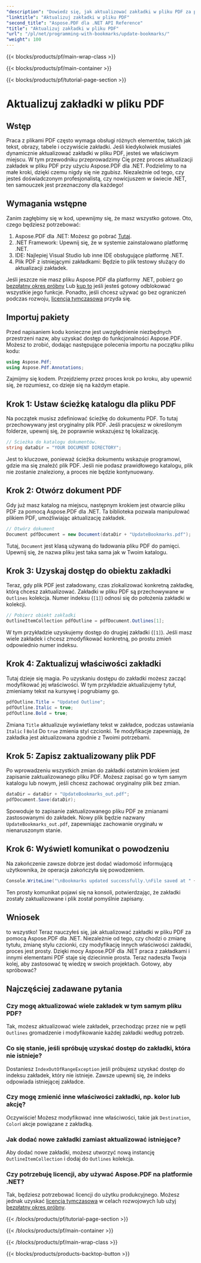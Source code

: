 ```yaml
---
"description": "Dowiedz się, jak aktualizować zakładki w pliku PDF za pomocą Aspose.PDF dla .NET z tego przewodnika. Idealne dla programistów, którzy chcą skutecznie modyfikować zakładki PDF."
"linktitle": "Aktualizuj zakładki w pliku PDF"
"second_title": "Aspose.PDF dla .NET API Reference"
"title": "Aktualizuj zakładki w pliku PDF"
"url": "/pl/net/programming-with-bookmarks/update-bookmarks/"
"weight": 100
---
```


{{< blocks/products/pf/main-wrap-class >}}

{{< blocks/products/pf/main-container >}}

{{< blocks/products/pf/tutorial-page-section >}}

# Aktualizuj zakładki w pliku PDF

## Wstęp

Praca z plikami PDF często wymaga obsługi różnych elementów, takich jak tekst, obrazy, tabele i oczywiście zakładki. Jeśli kiedykolwiek musiałeś dynamicznie aktualizować zakładki w pliku PDF, jesteś we właściwym miejscu. W tym przewodniku przeprowadzimy Cię przez proces aktualizacji zakładek w pliku PDF przy użyciu Aspose.PDF dla .NET. Podzielimy to na małe kroki, dzięki czemu nigdy się nie zgubisz. Niezależnie od tego, czy jesteś doświadczonym profesjonalistą, czy nowicjuszem w świecie .NET, ten samouczek jest przeznaczony dla każdego!

## Wymagania wstępne

Zanim zagłębimy się w kod, upewnijmy się, że masz wszystko gotowe. Oto, czego będziesz potrzebować:

1. Aspose.PDF dla .NET: Możesz go pobrać [Tutaj](https://releases.aspose.com/pdf/net/).
2. .NET Framework: Upewnij się, że w systemie zainstalowano platformę .NET.
3. IDE: Najlepiej Visual Studio lub inne IDE obsługujące platformę .NET.
4. Plik PDF z istniejącymi zakładkami: Będzie to plik testowy służący do aktualizacji zakładek.

Jeśli jeszcze nie masz pliku Aspose.PDF dla platformy .NET, pobierz go [bezpłatny okres próbny](https://releases.aspose.com/) Lub [kup to](https://purchase.aspose.com/buy) jeśli jesteś gotowy odblokować wszystkie jego funkcje. Ponadto, jeśli chcesz używać go bez ograniczeń podczas rozwoju, [licencja tymczasowa](https://purchase.aspose.com/temporary-license/) przyda się.

## Importuj pakiety

Przed napisaniem kodu konieczne jest uwzględnienie niezbędnych przestrzeni nazw, aby uzyskać dostęp do funkcjonalności Aspose.PDF. Możesz to zrobić, dodając następujące polecenia importu na początku pliku kodu:

```csharp
using Aspose.Pdf;
using Aspose.Pdf.Annotations;
```

Zajmijmy się kodem. Przejdziemy przez proces krok po kroku, aby upewnić się, że rozumiesz, co dzieje się na każdym etapie.

## Krok 1: Ustaw ścieżkę katalogu dla pliku PDF

Na początek musisz zdefiniować ścieżkę do dokumentu PDF. To tutaj przechowywany jest oryginalny plik PDF. Jeśli pracujesz w określonym folderze, upewnij się, że poprawnie wskazujesz tę lokalizację.

```csharp
// Ścieżka do katalogu dokumentów.
string dataDir = "YOUR DOCUMENT DIRECTORY";
```

Jest to kluczowe, ponieważ ścieżka dokumentu wskazuje programowi, gdzie ma się znaleźć plik PDF. Jeśli nie podasz prawidłowego katalogu, plik nie zostanie znaleziony, a proces nie będzie kontynuowany.

## Krok 2: Otwórz dokument PDF

Gdy już masz katalog na miejscu, następnym krokiem jest otwarcie pliku PDF za pomocą Aspose.PDF dla .NET. Ta biblioteka pozwala manipulować plikiem PDF, umożliwiając aktualizację zakładek.

```csharp
// Otwórz dokument
Document pdfDocument = new Document(dataDir + "UpdateBookmarks.pdf");
```

Tutaj, `Document` jest klasą używaną do ładowania pliku PDF do pamięci. Upewnij się, że nazwa pliku jest taka sama jak w Twoim katalogu. 

## Krok 3: Uzyskaj dostęp do obiektu zakładki

Teraz, gdy plik PDF jest załadowany, czas zlokalizować konkretną zakładkę, którą chcesz zaktualizować. Zakładki w pliku PDF są przechowywane w `Outlines` kolekcja. Numer indeksu (`[1]`) odnosi się do położenia zakładki w kolekcji.

```csharp
// Pobierz obiekt zakładki
OutlineItemCollection pdfOutline = pdfDocument.Outlines[1];
```

W tym przykładzie uzyskujemy dostęp do drugiej zakładki (`[1]`). Jeśli masz wiele zakładek i chcesz zmodyfikować konkretną, po prostu zmień odpowiednio numer indeksu.

## Krok 4: Zaktualizuj właściwości zakładki

Tutaj dzieje się magia. Po uzyskaniu dostępu do zakładki możesz zacząć modyfikować jej właściwości. W tym przykładzie aktualizujemy tytuł, zmieniamy tekst na kursywę i pogrubiamy go.

```csharp
pdfOutline.Title = "Updated Outline";
pdfOutline.Italic = true;
pdfOutline.Bold = true;
```

Zmiana `Title` aktualizuje wyświetlany tekst w zakładce, podczas ustawiania `Italic` I `Bold` Do `true` zmienia styl czcionki. Te modyfikacje zapewniają, że zakładka jest aktualizowana zgodnie z Twoimi potrzebami.

## Krok 5: Zapisz zaktualizowany plik PDF

Po wprowadzeniu wszystkich zmian do zakładki ostatnim krokiem jest zapisanie zaktualizowanego pliku PDF. Możesz zapisać go w tym samym katalogu lub nowym, jeśli chcesz zachować oryginalny plik bez zmian.

```csharp
dataDir = dataDir + "UpdateBookmarks_out.pdf";
pdfDocument.Save(dataDir);
```

Spowoduje to zapisanie zaktualizowanego pliku PDF ze zmianami zastosowanymi do zakładek. Nowy plik będzie nazwany `UpdateBookmarks_out.pdf`, zapewniając zachowanie oryginału w nienaruszonym stanie.

## Krok 6: Wyświetl komunikat o powodzeniu

Na zakończenie zawsze dobrze jest dodać wiadomość informującą użytkownika, że operacja zakończyła się powodzeniem.

```csharp
Console.WriteLine("\nBookmarks updated successfully.\nFile saved at " + dataDir);
```

Ten prosty komunikat pojawi się na konsoli, potwierdzając, że zakładki zostały zaktualizowane i plik został pomyślnie zapisany.

## Wniosek

to wszystko! Teraz nauczyłeś się, jak aktualizować zakładki w pliku PDF za pomocą Aspose.PDF dla .NET. Niezależnie od tego, czy chodzi o zmianę tytułu, zmianę stylu czcionki, czy modyfikację innych właściwości zakładki, proces jest prosty. Dzięki mocy Aspose.PDF dla .NET praca z zakładkami i innymi elementami PDF staje się dziecinnie prosta. Teraz nadeszła Twoja kolej, aby zastosować tę wiedzę w swoich projektach. Gotowy, aby spróbować?

## Najczęściej zadawane pytania

### Czy mogę aktualizować wiele zakładek w tym samym pliku PDF?  
Tak, możesz aktualizować wiele zakładek, przechodząc przez nie w pętli `Outlines` gromadzenie i modyfikowanie każdej zakładki według potrzeb.

### Co się stanie, jeśli spróbuję uzyskać dostęp do zakładki, która nie istnieje?  
Dostaniesz `IndexOutOfRangeException` jeśli próbujesz uzyskać dostęp do indeksu zakładek, który nie istnieje. Zawsze upewnij się, że indeks odpowiada istniejącej zakładce.

### Czy mogę zmienić inne właściwości zakładki, np. kolor lub akcję?  
Oczywiście! Możesz modyfikować inne właściwości, takie jak `Destination`, `Color`i akcje powiązane z zakładką.

### Jak dodać nowe zakładki zamiast aktualizować istniejące?  
Aby dodać nowe zakładki, możesz utworzyć nową instancję `OutlineItemCollection` i dodaj do `Outlines` kolekcja.

### Czy potrzebuję licencji, aby używać Aspose.PDF na platformie .NET?  
Tak, będziesz potrzebować licencji do użytku produkcyjnego. Możesz jednak uzyskać [licencja tymczasowa](https://purchase.aspose.com/temporary-license/) w celach rozwojowych lub użyj [bezpłatny okres próbny](https://releases.aspose.com/).

{{< /blocks/products/pf/tutorial-page-section >}}

{{< /blocks/products/pf/main-container >}}

{{< /blocks/products/pf/main-wrap-class >}}

{{< blocks/products/products-backtop-button >}}